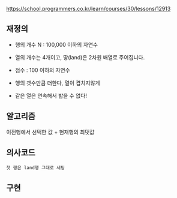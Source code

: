 https://school.programmers.co.kr/learn/courses/30/lessons/12913

## 재정의
- 행의 개수 N : 100,000 이하의 자연수
- 열의 개수는 4개이고, 땅(land)은 2차원 배열로 주어집니다.
- 점수 : 100 이하의 자연수


- 행의 갯수만큼 더한다, 열이 겹치지않게
- 같은 열은 연속해서 밟을 수 없다!

## 알고리즘
이전행에서 선택한 값 + 현재행의 최댓값





## 의사코드
```
첫 행은 land행 그대로 세팅

```





## 구현



